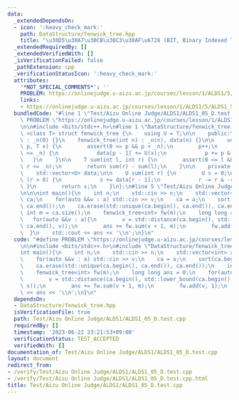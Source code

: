 ```yaml
---
data:
  _extendedDependsOn:
  - icon: ':heavy_check_mark:'
    path: DataStructure/fenwick_tree.hpp
    title: "\u30D5\u30A7\u30CB\u30C3\u30AF\u6728 (BIT, Binary Indexed Tree)"
  _extendedRequiredBy: []
  _extendedVerifiedWith: []
  _isVerificationFailed: false
  _pathExtension: cpp
  _verificationStatusIcon: ':heavy_check_mark:'
  attributes:
    '*NOT_SPECIAL_COMMENTS*': ''
    PROBLEM: https://onlinejudge.u-aizu.ac.jp/courses/lesson/1/ALDS1/5/ALDS1_5_D
    links:
    - https://onlinejudge.u-aizu.ac.jp/courses/lesson/1/ALDS1/5/ALDS1_5_D
  bundledCode: "#line 1 \"Test/Aizu Online Judge/ALDS1/ALDS1_05_D.test.cpp\"\n#define\
    \ PROBLEM \"https://onlinejudge.u-aizu.ac.jp/courses/lesson/1/ALDS1/5/ALDS1_5_D\"\
    \n\n#include <bits/stdc++.h>\n#line 1 \"DataStructure/fenwick_tree.hpp\"\ntemplate\
    \ <class T> struct fenwick_tree {\n    using U = T;\n\n    public:\n    fenwick_tree()\
    \ : _n(0) {}\n    fenwick_tree(int n) : _n(n), data(n) {}\n\n    void add(int\
    \ p, T x) {\n        assert(0 <= p && p < _n);\n        p++;\n        while (p\
    \ <= _n) {\n            data[p - 1] += U(x);\n            p += p & -p;\n     \
    \   }\n    }\n\n    T sum(int l, int r) {\n        assert(0 <= l && l <= r &&\
    \ r <= _n);\n        return sum(r) - sum(l);\n    }\n\n    private:\n    int _n;\n\
    \    std::vector<U> data;\n\n    U sum(int r) {\n        U s = 0;\n        while\
    \ (r > 0) {\n            s += data[r - 1];\n            r -= r & -r;\n       \
    \ }\n        return s;\n    }\n};\n#line 5 \"Test/Aizu Online Judge/ALDS1/ALDS1_05_D.test.cpp\"\
    \n\n\nint main(){\n    int n;\n    std::cin >> n;\n    std::vector<int> a(n),\
    \ ca;\n    for(auto &&v : a) std::cin >> v;\n    ca = a;\n    sort(ca.begin(),\
    \ ca.end());\n    ca.erase(std::unique(ca.begin(), ca.end()), ca.end());\n   \
    \ int m = ca.size();\n    fenwick_tree<int> fw(m);\n    long long ans = 0;\n \
    \   for(auto &&v : a){\n        v = std::distance(ca.begin(), std::lower_bound(ca.begin(),\
    \ ca.end(), v));\n        ans += fw.sum(v + 1, m);\n        fw.add(v, 1);\n  \
    \  }\n    std::cout << ans << '\\n';\n}\n"
  code: "#define PROBLEM \"https://onlinejudge.u-aizu.ac.jp/courses/lesson/1/ALDS1/5/ALDS1_5_D\"\
    \n\n#include <bits/stdc++.h>\n#include \"DataStructure/fenwick_tree.hpp\"\n\n\n\
    int main(){\n    int n;\n    std::cin >> n;\n    std::vector<int> a(n), ca;\n\
    \    for(auto &&v : a) std::cin >> v;\n    ca = a;\n    sort(ca.begin(), ca.end());\n\
    \    ca.erase(std::unique(ca.begin(), ca.end()), ca.end());\n    int m = ca.size();\n\
    \    fenwick_tree<int> fw(m);\n    long long ans = 0;\n    for(auto &&v : a){\n\
    \        v = std::distance(ca.begin(), std::lower_bound(ca.begin(), ca.end(),\
    \ v));\n        ans += fw.sum(v + 1, m);\n        fw.add(v, 1);\n    }\n    std::cout\
    \ << ans << '\\n';\n}\n"
  dependsOn:
  - DataStructure/fenwick_tree.hpp
  isVerificationFile: true
  path: Test/Aizu Online Judge/ALDS1/ALDS1_05_D.test.cpp
  requiredBy: []
  timestamp: '2023-06-22 23:21:53+09:00'
  verificationStatus: TEST_ACCEPTED
  verifiedWith: []
documentation_of: Test/Aizu Online Judge/ALDS1/ALDS1_05_D.test.cpp
layout: document
redirect_from:
- /verify/Test/Aizu Online Judge/ALDS1/ALDS1_05_D.test.cpp
- /verify/Test/Aizu Online Judge/ALDS1/ALDS1_05_D.test.cpp.html
title: Test/Aizu Online Judge/ALDS1/ALDS1_05_D.test.cpp
---
```

